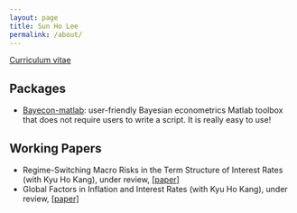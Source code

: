 ```yaml
---
layout: page
title: Sun Ho Lee
permalink: /about/
---
```


[Curriculum vitae](https://github.com/econPreference/econPreference.github.io/blob/master/CV.pdf)

## Packages

- [Bayecon-matlab](https://github.com/econPreference/Bayecon-matlab): user-friendly Bayesian econometrics Matlab toolbox that does not require users to write a script. It is really easy to use!

## Working Papers

- Regime-Switching Macro Risks in the Term Structure of Interest Rates (with Kyu Ho Kang), under review, [[paper]](https://papers.ssrn.com/sol3/papers.cfm?abstract_id=4414404)
- Global Factors in Inflation and Interest Rates (with Kyu Ho Kang), under review, [[paper]](https://papers.ssrn.com/sol3/papers.cfm?abstract_id=3874405)
